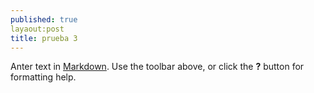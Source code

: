 ```yaml
---
published: true
layaout:post
title: prueba 3
---
```

Anter text in [Markdown](http://daringfireball.net/projects/markdown/). 
Use the toolbar above, or click the **?** button for formatting help.
